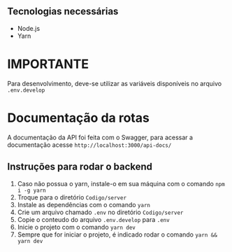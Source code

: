## Tecnologias necessárias

-   Node.js
-   Yarn

# IMPORTANTE

Para desenvolvimento, deve-se utilizar as variáveis disponíveis no arquivo `.env.develop`

# Documentação da rotas

A documentação da API foi feita com o Swagger, para acessar a documentação acesse `http://localhost:3000/api-docs/`

## Instruções para rodar o backend

1. Caso não possua o yarn, instale-o em sua máquina com o comando `npm i -g yarn`
2. Troque para o diretório `Codigo/server`
3. Instale as dependências com o comando `yarn`
4. Crie um arquivo chamado `.env` no diretório `Codigo/server`
5. Copie o conteudo do arquivo `.env.develop` para `.env`
6. Inicie o projeto com o comando `yarn dev`
7. Sempre que for iniciar o projeto, é indicado rodar o comando `yarn && yarn dev`
